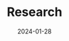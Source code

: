 ---
title: "Research"  # Add a page title.

date: "2024-01-28"  # Add today's date.

type: "widget_page"  # Page type is a Widget Page
---